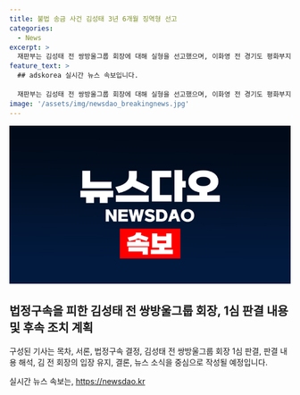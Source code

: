 ```yaml
---
title: 불법 송금 사건 김성태 3년 6개월 징역형 선고
categories:
  - News
excerpt: >
  재판부는 김성태 전 쌍방울그룹 회장에 대해 실형을 선고했으며, 이화영 전 경기도 평화부지사에게 뇌물을 제공한 혐의와 기타 혐의에 대해 징역과 집행유예를 선고했습니다. 그러나 외국환거래법 위반 혐의는 무죄로 판단했지만, 김 전 회장을 법정구속하지는 않았습니다. 피고인의 행위로 정치자금법을 훼손했다며 범행의 무게를 강조하고, 김 전 회장은 사실을 대체로 인정하고 요청과 회유에 의해 범행에 이르게 된 점을 양형에 반영했습니다.
feature_text: >
  ## adskorea 실시간 뉴스 속보입니다.

  재판부는 김성태 전 쌍방울그룹 회장에 대해 실형을 선고했으며, 이화영 전 경기도 평화부지사에게 뇌물을 제공한 혐의와 기타 혐의에 대해 징역과 집행유예를 선고했습니다. 그러나 외국환거래법 위반 혐의는 무죄로 판단했지만, 김 전 회장을 법정구속하지는 않았습니다. 피고인의 행위로 정치자금법을 훼손했다며 범행의 무게를 강조하고, 김 전 회장은 사실을 대체로 인정하고 요청과 회유에 의해 범행에 이르게 된 점을 양형에 반영했습니다.
image: '/assets/img/newsdao_breakingnews.jpg'
---
```


<p><img src="/assets/img/newsdao_breakingnews.jpg" alt="adskorea 속보" /></p>

<h2 data-ke-size="size26">법정구속을 피한 김성태 전 쌍방울그룹 회장, 1심 판결 내용 및 후속 조치 계획</h2>

<p>구성된 기사는 목차, 서론, 법정구속 결정, 김성태 전 쌍방울그룹 회장 1심 판결, 판결 내용 해석, 김 전 회장의 입장 유지, 결론, 뉴스 소식을 중심으로 작성될 예정입니다.</p>
실시간 뉴스 속보는, <a href="https://newsdao.kr" rel="dofollow">https://newsdao.kr</a>


